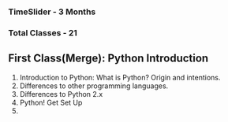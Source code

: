 ### TimeSlider - 3 Months
### Total Classes - 21

## First Class(Merge): Python Introduction

1. Introduction to Python: What is Python? Origin and intentions. 
2. Differences to other programming languages.
3. Differences to Python 2.x
4. Python! Get Set Up
5. 
